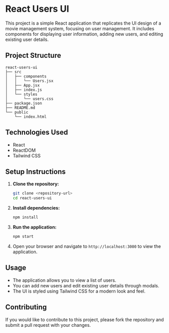 # React Users UI

This project is a simple React application that replicates the UI design of a movie management system, focusing on user management. It includes components for displaying user information, adding new users, and editing existing user details.

## Project Structure

```
react-users-ui
├── src
│   ├── components
│   │   └── Users.jsx
│   ├── App.jsx
│   ├── index.js
│   └── styles
│       └── users.css
├── package.json
├── README.md
└── public
    └── index.html
```

## Technologies Used

- React
- ReactDOM
- Tailwind CSS

## Setup Instructions

1. **Clone the repository:**

   ```bash
   git clone <repository-url>
   cd react-users-ui
   ```

2. **Install dependencies:**

   ```bash
   npm install
   ```

3. **Run the application:**

   ```bash
   npm start
   ```

4. Open your browser and navigate to `http://localhost:3000` to view the application.

## Usage

- The application allows you to view a list of users.
- You can add new users and edit existing user details through modals.
- The UI is styled using Tailwind CSS for a modern look and feel.

## Contributing

If you would like to contribute to this project, please fork the repository and submit a pull request with your changes.